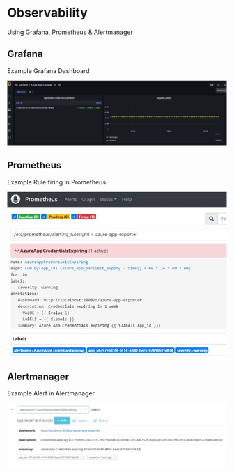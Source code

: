 # Observability

Using Grafana, Prometheus & Alertmanager

## Grafana

Example Grafana Dashboard

![Grafana Dashboard](./img/grafana-dashboard.jpg)

## Prometheus

Example Rule firing in Prometheus

![Prometheus](./img/prometheus-alert.jpg)

## Alertmanager

Example Alert in Alertmanager

![Alertmanager](./img/alertmanager.jpg)
